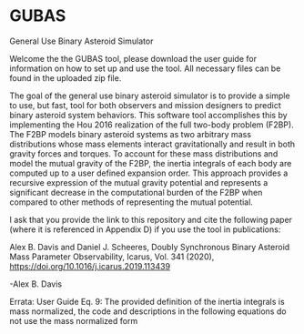 # GUBAS
General Use Binary Asteroid Simulator

Welcome the the GUBAS tool, please download the user guide for information on how to set up and use the tool.
All necessary files can be found in the uploaded zip file.

The goal of the general use binary asteroid simulator is to provide a simple to use, but fast, tool for both observers and mission designers to predict binary asteroid system behaviors. This software tool accomplishes this by implementing the Hou 2016 realization of the full two-body problem (F2BP). The F2BP models binary asteroid systems as two arbitrary mass distributions whose mass elements interact gravitationally and result in both gravity forces and torques. To account for these mass distributions and model the mutual gravity of the F2BP, the inertia integrals of each body are computed up to a user defined expansion order. This approach provides a recursive expression of the mutual gravity potential and represents a significant decrease in the computational burden of the F2BP when compared to other methods of representing the mutual potential.

I ask that you provide the link to this repository and cite the following paper (where it is referenced in Appendix D) if you use the tool in publications:

Alex B. Davis and Daniel J. Scheeres,
Doubly Synchronous Binary Asteroid Mass Parameter Observability,
Icarus, Vol. 341 (2020), https://doi.org/10.1016/j.icarus.2019.113439

-Alex B. Davis

Errata:
User Guide Eq. 9: The provided definition of the inertia integrals is mass normalized, the code and descriptions in the following equations do not use the mass normalized form

